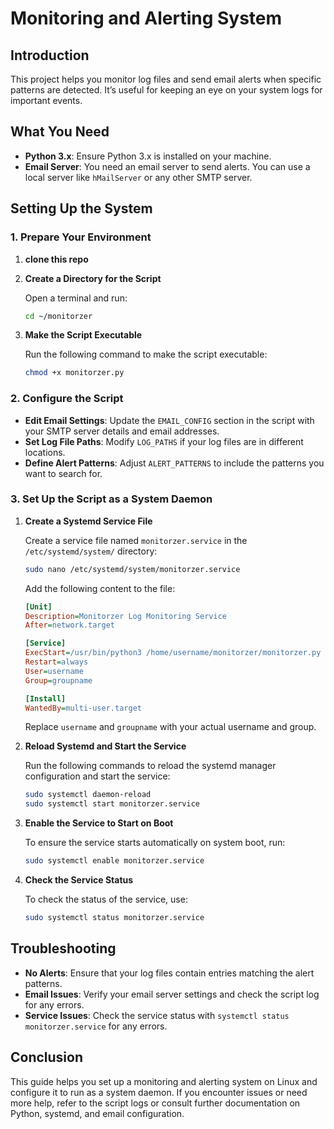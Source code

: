 # Monitoring and Alerting System

## Introduction

This project helps you monitor log files and send email alerts when specific patterns are detected. It’s useful for keeping an eye on your system logs for important events.

## What You Need

- **Python 3.x**: Ensure Python 3.x is installed on your machine.
- **Email Server**: You need an email server to send alerts. You can use a local server like `hMailServer` or any other SMTP server.

## Setting Up the System

### 1. Prepare Your Environment

1. **clone this repo**

2. **Create a Directory for the Script**

    Open a terminal and run:

    ```bash
    cd ~/monitorzer
    ```

3. **Make the Script Executable**

    Run the following command to make the script executable:

    ```bash
    chmod +x monitorzer.py
    ```

### 2. Configure the Script

- **Edit Email Settings**: Update the `EMAIL_CONFIG` section in the script with your SMTP server details and email addresses.
- **Set Log File Paths**: Modify `LOG_PATHS` if your log files are in different locations.
- **Define Alert Patterns**: Adjust `ALERT_PATTERNS` to include the patterns you want to search for.

### 3. Set Up the Script as a System Daemon

1. **Create a Systemd Service File**

    Create a service file named `monitorzer.service` in the `/etc/systemd/system/` directory:

    ```bash
    sudo nano /etc/systemd/system/monitorzer.service
    ```

    Add the following content to the file:

    ```ini
    [Unit]
    Description=Monitorzer Log Monitoring Service
    After=network.target

    [Service]
    ExecStart=/usr/bin/python3 /home/username/monitorzer/monitorzer.py
    Restart=always
    User=username
    Group=groupname

    [Install]
    WantedBy=multi-user.target
    ```

    Replace `username` and `groupname` with your actual username and group.

2. **Reload Systemd and Start the Service**

    Run the following commands to reload the systemd manager configuration and start the service:

    ```bash
    sudo systemctl daemon-reload
    sudo systemctl start monitorzer.service
    ```

3. **Enable the Service to Start on Boot**

    To ensure the service starts automatically on system boot, run:

    ```bash
    sudo systemctl enable monitorzer.service
    ```

4. **Check the Service Status**

    To check the status of the service, use:

    ```bash
    sudo systemctl status monitorzer.service
    ```

## Troubleshooting

- **No Alerts**: Ensure that your log files contain entries matching the alert patterns.
- **Email Issues**: Verify your email server settings and check the script log for any errors.
- **Service Issues**: Check the service status with `systemctl status monitorzer.service` for any errors.

## Conclusion

This guide helps you set up a monitoring and alerting system on Linux and configure it to run as a system daemon. If you encounter issues or need more help, refer to the script logs or consult further documentation on Python, systemd, and email configuration.
